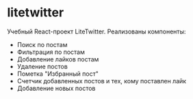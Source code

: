 # litetwitter

<p>Учебный React-проект LiteTwitter. Реализованы компоненты:</p>

<ul>
<li>Поиск по постам</li>
<li>Фильтрация по постам</li>
<li>Добавление лайков постам</li>
<li>Удаление постов</li>
<li>Пометка "Избранный пост"</li>
<li>Счетчик добавленных постов и тех, кому поставлен лайк</li>
<li>Добавление новых постов</li>
</ul>
